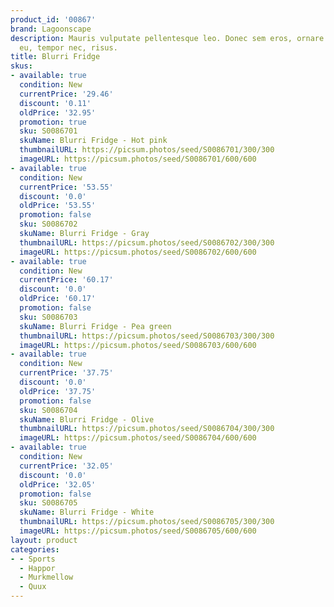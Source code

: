```yaml
---
product_id: '00867'
brand: Lagoonscape
description: Mauris vulputate pellentesque leo. Donec sem eros, ornare ut, commodo
  eu, tempor nec, risus.
title: Blurri Fridge
skus:
- available: true
  condition: New
  currentPrice: '29.46'
  discount: '0.11'
  oldPrice: '32.95'
  promotion: true
  sku: S0086701
  skuName: Blurri Fridge - Hot pink
  thumbnailURL: https://picsum.photos/seed/S0086701/300/300
  imageURL: https://picsum.photos/seed/S0086701/600/600
- available: true
  condition: New
  currentPrice: '53.55'
  discount: '0.0'
  oldPrice: '53.55'
  promotion: false
  sku: S0086702
  skuName: Blurri Fridge - Gray
  thumbnailURL: https://picsum.photos/seed/S0086702/300/300
  imageURL: https://picsum.photos/seed/S0086702/600/600
- available: true
  condition: New
  currentPrice: '60.17'
  discount: '0.0'
  oldPrice: '60.17'
  promotion: false
  sku: S0086703
  skuName: Blurri Fridge - Pea green
  thumbnailURL: https://picsum.photos/seed/S0086703/300/300
  imageURL: https://picsum.photos/seed/S0086703/600/600
- available: true
  condition: New
  currentPrice: '37.75'
  discount: '0.0'
  oldPrice: '37.75'
  promotion: false
  sku: S0086704
  skuName: Blurri Fridge - Olive
  thumbnailURL: https://picsum.photos/seed/S0086704/300/300
  imageURL: https://picsum.photos/seed/S0086704/600/600
- available: true
  condition: New
  currentPrice: '32.05'
  discount: '0.0'
  oldPrice: '32.05'
  promotion: false
  sku: S0086705
  skuName: Blurri Fridge - White
  thumbnailURL: https://picsum.photos/seed/S0086705/300/300
  imageURL: https://picsum.photos/seed/S0086705/600/600
layout: product
categories:
- - Sports
  - Happor
  - Murkmellow
  - Quux
---
```

